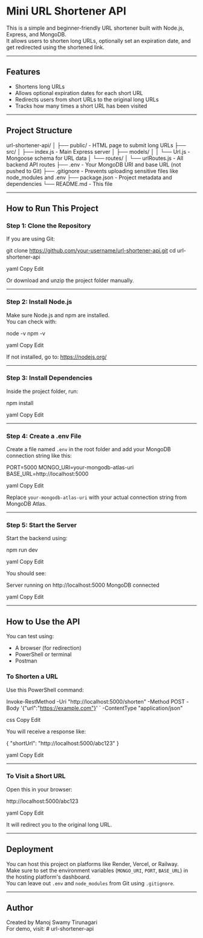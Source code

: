 # Mini URL Shortener API

This is a simple and beginner-friendly URL shortener built with Node.js, Express, and MongoDB.  
It allows users to shorten long URLs, optionally set an expiration date, and get redirected using the shortened link.

---

## Features

- Shortens long URLs
- Allows optional expiration dates for each short URL
- Redirects users from short URLs to the original long URLs
- Tracks how many times a short URL has been visited

---

## Project Structure

url-shortener-api/
│
├── public/                - HTML page to submit long URLs
├── src/
│   ├── index.js           - Main Express server
│   ├── models/
│   │   └── Url.js         - Mongoose schema for URL data
│   └── routes/
│       └── urlRoutes.js   - All backend API routes
├── .env                   - Your MongoDB URI and base URL (not pushed to Git)
├── .gitignore             - Prevents uploading sensitive files like node_modules and .env
├── package.json           - Project metadata and dependencies
└── README.md              - This file

---

## How to Run This Project

### Step 1: Clone the Repository

If you are using Git:

git clone https://github.com/your-username/url-shortener-api.git
cd url-shortener-api

yaml
Copy
Edit

Or download and unzip the project folder manually.

---

### Step 2: Install Node.js

Make sure Node.js and npm are installed.  
You can check with:

node -v
npm -v

yaml
Copy
Edit

If not installed, go to: https://nodejs.org/

---

### Step 3: Install Dependencies

Inside the project folder, run:

npm install

yaml
Copy
Edit

---

### Step 4: Create a .env File

Create a file named `.env` in the root folder and add your MongoDB connection string like this:

PORT=5000
MONGO_URI=your-mongodb-atlas-uri
BASE_URL=http://localhost:5000

yaml
Copy
Edit

Replace `your-mongodb-atlas-uri` with your actual connection string from MongoDB Atlas.

---

### Step 5: Start the Server

Start the backend using:

npm run dev

yaml
Copy
Edit

You should see:

Server running on http://localhost:5000
MongoDB connected

yaml
Copy
Edit

---

## How to Use the API

You can test using:

- A browser (for redirection)
- PowerShell or terminal
- Postman

### To Shorten a URL

Use this PowerShell command:

Invoke-RestMethod -Uri "http://localhost:5000/shorten" -Method POST
-Body '{"url":"https://example.com"}' `
-ContentType "application/json"

css
Copy
Edit

You will receive a response like:

{
"shortUrl": "http://localhost:5000/abc123"
}

yaml
Copy
Edit

---

### To Visit a Short URL

Open this in your browser:

http://localhost:5000/abc123

yaml
Copy
Edit

It will redirect you to the original long URL.

---

## Deployment

You can host this project on platforms like Render, Vercel, or Railway.  
Make sure to set the environment variables (`MONGO_URI`, `PORT`, `BASE_URL`) in the hosting platform's dashboard.  
You can leave out `.env` and `node_modules` from Git using `.gitignore`.

---

## Author

Created by Manoj Swamy Tirunagari  
For demo, visit: #   u r l - s h o r t e n e r - a p i  
 